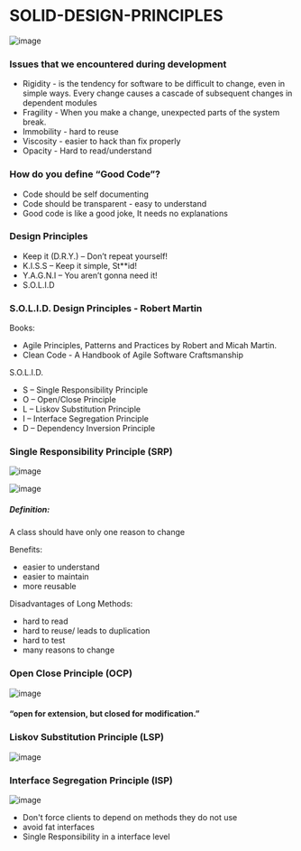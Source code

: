 # SOLID-DESIGN-PRINCIPLES

![image](https://user-images.githubusercontent.com/32823174/35490855-9105ce1e-0470-11e8-988e-72b3ecd0ff0e.png)

### Issues that we encountered during development
* Rigidity - is the tendency for software to be difficult to change, even in simple ways. Every change causes a cascade of subsequent changes in dependent modules
* Fragility - When you make a change, unexpected parts of the system break.
* Immobility - hard to reuse
* Viscosity - easier to hack than fix properly
* Opacity - Hard to read/understand 


### How do you define “Good Code”?

* Code should be self documenting
* Code should be transparent - easy to understand
* Good code is like a good joke, It needs no explanations


### Design Principles

* Keep it (D.R.Y.) – Don’t repeat yourself!
* K.I.S.S – Keep it simple, St**id!
* Y.A.G.N.I – You aren’t gonna need it!
* S.O.L.I.D


### S.O.L.I.D. Design Principles - Robert Martin 

Books:
* Agile Principles, Patterns and Practices by Robert and Micah Martin.
* Clean Code - A Handbook of Agile Software Craftsmanship

S.O.L.I.D.
* S – Single Responsibility Principle
* O – Open/Close Principle
* L – Liskov Substitution Principle
* I – Interface Segregation Principle
* D – Dependency Inversion Principle


### Single Responsibility Principle (SRP)
![image](https://user-images.githubusercontent.com/32823174/35490986-a854f562-0471-11e8-9ee9-45c31e342cd5.png)

![image](https://user-images.githubusercontent.com/32823174/35491001-c09dee3a-0471-11e8-9c25-43d53fdde2b2.png)

##### Definition:
A class should have only one reason to change

Benefits:
* easier to understand
* easier to maintain
* more reusable

Disadvantages of Long Methods:
* hard to read
* hard to reuse/ leads to duplication
* hard to test
* many reasons to change

### Open Close Principle (OCP)
![image](https://user-images.githubusercontent.com/32823174/35491066-3f4e987e-0472-11e8-9531-2d243bac165e.png)
#### “open for extension, but closed for modification.”


### Liskov Substitution Principle (LSP)
![image](https://user-images.githubusercontent.com/32823174/35491121-8754a122-0472-11e8-98af-3ddac98cbbc6.png)

### Interface Segregation Principle (ISP)
![image](https://user-images.githubusercontent.com/32823174/35491152-afee5bc8-0472-11e8-8d3e-f1f66c0bb1a5.png)

* Don't force clients to depend on methods they do not use
* avoid fat interfaces
* Single Responsibility in a interface level



